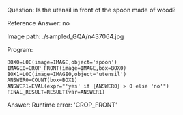 Question: Is the utensil in front of the spoon made of wood?

Reference Answer: no

Image path: ./sampled_GQA/n437064.jpg

Program:

```
BOX0=LOC(image=IMAGE,object='spoon')
IMAGE0=CROP_FRONT(image=IMAGE,box=BOX0)
BOX1=LOC(image=IMAGE0,object='utensil')
ANSWER0=COUNT(box=BOX1)
ANSWER1=EVAL(expr="'yes' if {ANSWER0} > 0 else 'no'")
FINAL_RESULT=RESULT(var=ANSWER1)
```
Answer: Runtime error: 'CROP_FRONT'

